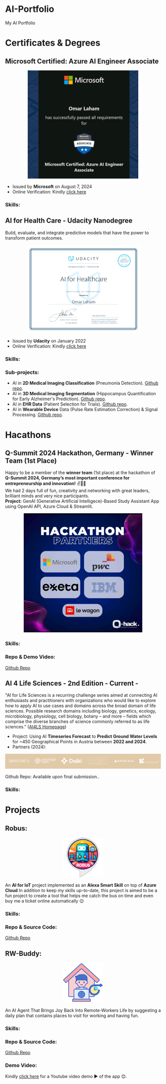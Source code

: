 # AI-Portfolio
My AI Portfolio

# Certificates & Degrees
## Microsoft Certified: Azure AI Engineer Associate
<p align="center">
    <img src="imgs/Microsoft-Certified-AI-102.png" alt="Microsoft Certified: Azure AI Engineer Associate" />
</p>

* Issued by **Microsoft** on August 7, 2024
* Online Verification: Kindly [click here](https://learn.microsoft.com/en-us/users/omarlaham-5718/credentials/b2c859d73c2256f8?ref=https%3A%2F%2Fwww.linkedin.com%2F)

### Skills:


## AI for Health Care - Udacity Nanodegree
Build, evaluate, and integrate predictive models that have the power to transform patient outcomes.
<p align="center">
    <img src="imgs/ai_4_healthcare_udacity_nanodeg.png" width="367" alt="Udacity Nanodegree: AI for Healthcare" />
</p>

* Issued by **Udacity** on January 2022
* Online Verification: Kindly [click here](https://www.udacity.com/certificate/KUP26G3J)

### Skills:


### Sub-projects:
* AI in **2D Medical Imaging Classification** (Pneumonia Detection). [Github repo](https://github.com/OmarLaham/udacity-healthcare-ai-2d-imaging-pneumonia).
* AI in **3D Medical Imaging Segmentation** (Hippocampus Quantification for Early Alzheimer's Prediction). [Github repo](https://github.com/OmarLaham/udacity-healthcare-ai-3d-imaging-alzheimer).
* AI in **EHR Data** (Patient Selection for Trials). [Github repo](https://github.com/OmarLaham/udacity-healthcare-ai-ehr).
* AI in **Wearable Device** Data (Pulse Rate Estimation Correction) & Signal Processing. [Github repo](https://github.com/OmarLaham/udacity-healthcare-ai-wearable).

# Hacathons

## Q-Summit 2024 Hackathon, Germany - Winner Team (1st Place)
Happy to be a member of the **winner team** (1st place) at the hackathon of **Q-Summit 2024, Germany’s most important conference for entrepreneurship and innovation!** ✌️🥳🥳
<br />
We had 2 days full of fun, creativity and networking with great leaders, brilliant minds and very nice participants.
<br />
**Project:** GenAI (Generative Artificial Intelligece)-Based Study Assistant App using OpenAI API, Azure Cloud & Streamlit.
<br />
<p align="center">
	<img src="imgs/qsummit_hackathon_image.jpeg" width="384" height="384" alt="Q-Summit 2024 , Hackathon, Mannheim Germany">
</p>

### Skills:


### Repo & Demo Video:
[Github Repo](https://github.com/OmarLaham/QSummit-2024-Hackathon-Caupona/tree/main)

## AI 4 Life Sciences - 2nd Edition - Current -
"AI for Life Sciences is a recurring challenge series aimed at connecting AI enthusiasts and practitioners with organizations who would like to explore how to apply AI to use cases and domains across the broad domain of life sciences. Possible research domains including biology, genetics, ecology, microbiology, physiology, cell biology, botany – and more – fields which comprise the diverse branches of science commonly referred to as life sciences." ([AI4LS Homepage](https://ai4lifesciences.com/about/))

* Project: Using AI **Timeseries Forecast** to **Predict Ground Water Levels** for ~450 Geographical Points in Austria between **2022 and 2024**.
* Partners (2024):

<p align="center">
	<img src="imgs/AI4LS_partners_2024.png" width="" height="" alt="AI4LS Partners 2024" />
</p>
Github Repo: Available upon final submission..

### Skills:


# Projects

## Robus:
<p align="center">
    <img src="imgs/robus_logo.png" width="128" height="128" alt="Robus" />
</p>

An **AI for IoT** project implemented as an **Alexa Smart Skill** on top of **Azure Cloud**
In addition to keep my skills up-to-date, this project is aimed to be a fun project to create a tool that helps me catch the bus on time and even buy me a ticket online automatically 😉

### Skills:


### Repo & Source Code:
[Github Repo](https://github.com/OmarLaham/Robus)

## RW-Buddy:
<p align="center">
    <img src="imgs/rw_buddy_logo.png" width="128" height="128" alt="RW-Buddy" />
</p>

An AI Agent That Brings Joy Back Into Remote-Workers Life by suggesting a daily plan that contains places to visit for working and having fun.

### Skills:


### Repo & Source Code:
[Github Repo](https://github.com/OmarLaham/RW-Buddy)

### Demo Video:
Kindly [click here](https://youtu.be/fnhrjF15kyQ) for a Youtube video demo ▶️ of the app 😊.


